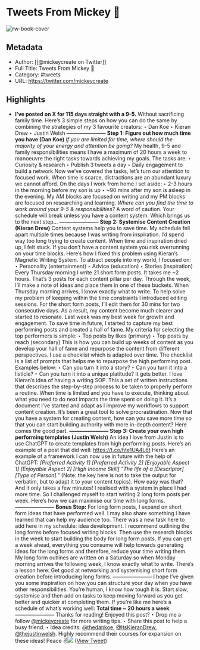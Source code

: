 # Tweets From Mickey 🚢

![rw-book-cover](https://pbs.twimg.com/profile_images/1736877441325432832/aor7Lpqc.jpg)

## Metadata
- Author: [[@mickeycreate on Twitter]]
- Full Title: Tweets From Mickey 🚢
- Category: #tweets
- URL: https://twitter.com/mickeycreate

## Highlights
- **I’ve posted on X for 115 days straight with a 9-5.**
  Without sacrificing family time.
  Here’s 3 simple steps on how you can do the same by combining the strategies of my 3 favourite creators:
  ‣​ Dan Koe
  ‣​ Kieran Drew
  ‣​ Justin Welsh
  **–––––––––––––––**
  **Step 1: Figure out how much time you have (Dan Koe)**
  *If you are limited for time, where should the majority of your energy and attention be going?*
  My health, 9-5 and family responsibilities means I have a maximum of 20 hours a week to manoeuvre the right tasks towards achieving my goals.
  The tasks are:
  ‣ Curiosity & research
  ‣ Publish 3 tweets a day
  ‣ Daily engagement to build a network
  Now we’ve covered the tasks, let’s turn our attention to focused work.
  When time is scarce, distractions are an abundant luxury we cannot afford.
  On the days I work from home I set aside:
  ‣ 2-3 hours in the morning before my son is up
  ‣ ~90 mins after my son is asleep in the evening.
  My AM blocks are focused on writing and my PM blocks are focused on researching and learning.
  *Where can you find the time to work around your 9-5 & responsibilities?*
  A word of caution.
  Your schedule will break unless you have a content system. 
  Which brings us to the next step...
  **–––––––––––––––**
  **Step 2: Systemise Content Creation (Kieran Drew)**
  Content systems help you to save time.
  My schedule fell apart multiple times because I was writing from inspiration. I’d spend way too long trying to create content.
  When time and inspiration dried up, I felt stuck.
  If you don’t have a content system you risk overrunning on your time blocks.
  Here’s how I fixed this problem using Kieran’s Magnetic Writing System.
  To attract people into my world, I focused on:
  ‣ Personality (entertainment)
  ‣ Advice (education)
  ‣ Stories (inspiration)
  Every Thursday morning I write 21 short form posts. It takes me ~2 hours. That’s 3 posts for each content pillar per day.
  Through the week, I’ll make a note of ideas and place them in one of these buckets. When Thursday morning arrives, I know exactly what to write.
  To help solve my problem of keeping within the time constraints I introduced editing sessions. For the short form posts, I’ll edit them for 30 mins for two consecutive days.
  As a result, my content become much clearer and started to resonate. Last week was my best week for growth and engagement.
  To save time in future, I started to capture my best performing posts and created a hall of fame.
  My criteria for selecting the top performers is simple:
  ‣ Top posts by likes (primary)
  ‣ Top posts by reach (secondary)
  This is how you can build up weeks of content as you develop your hall of fame and repurpose the content from different perspectives.
  I use a checklist which is adapted over time. The checklist is a list of prompts that helps me to repurpose the high performing post. Examples below:
  ‣ Can you turn it into a story?
  ‣ Can you turn it into a listicle?
  ‣ Can you turn it into a unique platitude?
  It gets better.
  I love Kieran’s idea of having a writing SOP. 
  This a set of written instructions that describes the step-by-step process to be taken to properly perform a routine. When time is limited and you have to execute, thinking about what you need to do next impacts the time spent on doing it.
  It’s a document I’ve started and adapt as I improve my workflows to support content creation. It’s been a great tool to solve procrastination.
  Now that you have a system for creating content, how can you save more time so that you can start building authority with more in-depth content?
  Here comes the good part.
  **–––––––––––––––**
  **Step 3: Create your own high performing templates (Justin Welsh)**
  An idea I love from Justin is to use ChatGPT to create templates from high performing posts.
  Here’s an example of a post that did well:
  https://t.co/hte1UA4L6t
  Here’s an example of a framework I can now use in future with the help of ChatGPT:
  *[Preferred Activity 1]*
  *[Preferred Activity 2]*
  *[Enjoyable Aspect 1]*
  *[Enjoyable Aspect 2]*
  *[High Income Skill]*
  *"The life of a [Descriptor] [Type of Person]."*
  (Note: the key here is not to take the output for verbatim, but to adapt it to your content topics).
  How easy was that? And it only takes a few minutes!
  I realised with a system in place I had more time. So I challenged myself to start writing 2 long form posts per week.
  Here’s how we can maximise our time with long forms.
  **–––––––––––––––**
  **Bonus Step:**
  For long form posts, I expand on short form ideas that have performed well. I may also share something I have learned that can help my audience too.
  There was a new task here to add here in my schedule: idea development.
  I recommend outlining the long forms before focused writing blocks. Then use the research blocks in the week to start building the body for long form posts. 
  If you can get a week ahead, everything you consume will help towards generating ideas for the long forms and therefore, reduce your time writing them.
  My long form outlines are written on a Saturday so when Monday morning arrives the following week, I know exactly what to write.
  There’s a lesson here:
  Get good at networking and systemising short form creation before introducing long forms.
  **–––––––––––––––**
  I hope I’ve given you some inspiration on how you can structure your day when you have other responsibilities.
  You’re human, I know how tough it is.
  Start slow, systemise and then add on tasks to keep moving forward as you get better and quicker at completing them.
  If you’re like me here’s a schedule of what’s working well:
  **Total time ~ 20 hours a week**
  **–––––––––––––––**
  Thanks for reading! Enjoyed this post?
  ‣ Drop me a follow <a href="https://twitter.com/mickeycreate">@mickeycreate</a> for more writing tips.
  ‣ Share this post to help a busy friend.
  ‣ Idea credits: <a href="https://twitter.com/thedankoe">@thedankoe</a>, <a href="https://twitter.com/ItsKieranDrew">@ItsKieranDrew</a>, <a href="https://twitter.com/thejustinwelsh">@thejustinwelsh</a>.
  Highly recommend their courses for expansion on these ideas!
  Peace ✌️<img src='https://pbs.twimg.com/media/GEm5oJOXMAER3ok.png'/> ([View Tweet](https://twitter.com/mickeycreate/status/1750134618131485076))
